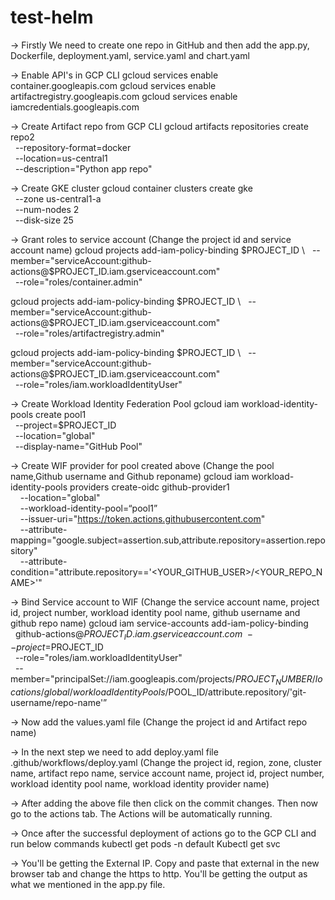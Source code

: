 # test-helm

-> Firstly We need to create one repo in GitHub and then add the app.py, Dockerfile, deployment.yaml, service.yaml and chart.yaml

-> Enable API's in GCP CLI 
gcloud services enable container.googleapis.com
gcloud services enable artifactregistry.googleapis.com
gcloud services enable iamcredentials.googleapis.com

-> Create Artifact repo from GCP CLI 
gcloud artifacts repositories create repo2 \
  --repository-format=docker \
  --location=us-central1 \
  --description="Python app repo"

-> Create GKE cluster
gcloud container clusters create gke \
  --zone us-central1-a \
  --num-nodes 2 \
  --disk-size 25

-> Grant roles to service account (Change the project id and service account name)
gcloud projects add-iam-policy-binding $PROJECT_ID \
  --member="serviceAccount:github-actions@$PROJECT_ID.iam.gserviceaccount.com" \
  --role="roles/container.admin"

gcloud projects add-iam-policy-binding $PROJECT_ID \
  --member="serviceAccount:github-actions@$PROJECT_ID.iam.gserviceaccount.com" \
  --role="roles/artifactregistry.admin"

gcloud projects add-iam-policy-binding $PROJECT_ID \
  --member="serviceAccount:github-actions@$PROJECT_ID.iam.gserviceaccount.com" \
  --role="roles/iam.workloadIdentityUser"

-> Create Workload Identity Federation Pool
gcloud iam workload-identity-pools create pool1 \
  --project=$PROJECT_ID \
  --location="global" \
  --display-name="GitHub Pool"

-> Create WIF provider for pool created above (Change the pool name,Github username and Github reponame)
gcloud iam workload-identity-pools providers create-oidc github-provider1 \
    --location="global" \
    --workload-identity-pool=“pool1” \
    --issuer-uri="https://token.actions.githubusercontent.com" \
    --attribute-mapping="google.subject=assertion.sub,attribute.repository=assertion.repository" \
    --attribute-condition="attribute.repository=='<YOUR_GITHUB_USER>/<YOUR_REPO_NAME>'"

-> Bind Service account to WIF (Change the service account name, project id, project number, workload identity pool name, github username and github repo name)
gcloud iam service-accounts add-iam-policy-binding \
  github-actions@$PROJECT_ID.iam.gserviceaccount.com \
  --project=$PROJECT_ID \
  --role="roles/iam.workloadIdentityUser" \
  --member="principalSet://iam.googleapis.com/projects/$PROJECT_NUMBER/locations/global/workloadIdentityPools/$POOL_ID/attribute.repository/'git-username/repo-name'”

-> Now add the values.yaml file (Change the project id and Artifact repo name)

-> In the next step we need to add deploy.yaml file
.github/workflows/deploy.yaml (Change the project id, region, zone, cluster name, artifact repo name, service account name, project id, project number, workload identity pool name, workload identity provider name)

-> After adding the above file then click on the commit changes. Then now go to the actions tab. The Actions will be automatically running.

-> Once after the successful deployment of actions go to the GCP CLI and run below commands
kubectl get pods -n default
Kubectl get svc 

-> You'll be getting the External IP. Copy and paste that external in the new browser tab and change the https to http. You'll be getting the output as what we mentioned in the app.py file. 
